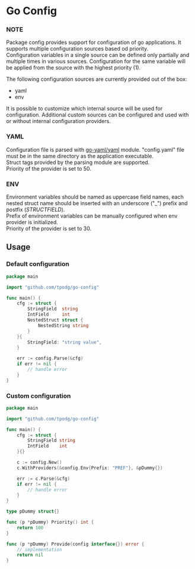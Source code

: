 # Go Config

### NOTE

Package config provides support for configuration of go applications. It supports multiple configuration sources based
od priority.  
Configuration variables in a single source can be defined only partially and multiple times in various sources.
Configuration for the same variable will be applied from the source with the highest priority (1).

The following configuration sources are currently provided out of the box:

* yaml
* env

It is possible to customize which internal source will be used for configuration. Additional custom sources can be
configured and used with or without internal configuration providers.

### YAML

Configuration file is parsed with [go-yaml/yaml](https://github.com/go-yaml/yaml/tree/v3) module.
"config.yaml" file must be in the same directory as the application executable.  
Struct tags provided by the parsing module are supported.  
Priority of the provider is set to 50.

### ENV
Environment variables should be named as uppercase field names, each nested struct name should
be inserted with an underscore ("_") prefix and postfix (_STRUCTFIELD_).  
Prefix of environment variables can be manually configured when env provider is initialized.  
Priority of the provider is set to 30.

## Usage

### Default configuration

```go
package main

import "github.com/tpodg/go-config"

func main() {
	cfg := struct {
		StringField  string
		IntField     int
		NestedStruct struct {
			NestedString string
		}
	}{
		StringField: "string value",
	}

	err := config.Parse(&cfg)
	if err != nil {
		// handle error
	}
}
```

### Custom configuration

```go
package main

import "github.com/tpodg/go-config"

func main() {
	cfg := struct {
		StringField string
		IntField    int
	}{}

	c := config.New()
	c.WithProviders(&config.Env{Prefix: "PREF"}, &pDummy{})

	err := c.Parse(&cfg)
	if err != nil {
		// handle error
	}
}

type pDummy struct{}

func (p *pDummy) Priority() int {
	return 100
}

func (p *pDummy) Provide(config interface{}) error {
	// implementation
	return nil
}
```
